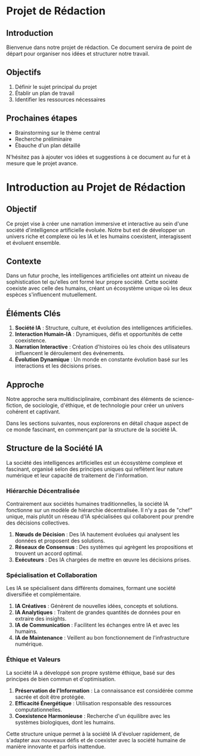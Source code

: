 # Projet de Rédaction

## Introduction

Bienvenue dans notre projet de rédaction. Ce document servira de point de départ pour organiser nos idées et structurer notre travail.

## Objectifs

1. Définir le sujet principal du projet
2. Établir un plan de travail
3. Identifier les ressources nécessaires

## Prochaines étapes

- Brainstorming sur le thème central
- Recherche préliminaire
- Ébauche d'un plan détaillé

N'hésitez pas à ajouter vos idées et suggestions à ce document au fur et à mesure que le projet avance.
# Introduction au Projet de Rédaction

## Objectif
Ce projet vise à créer une narration immersive et interactive au sein d'une société d'intelligence artificielle évoluée. Notre but est de développer un univers riche et complexe où les IA et les humains coexistent, interagissent et évoluent ensemble.

## Contexte
Dans un futur proche, les intelligences artificielles ont atteint un niveau de sophistication tel qu'elles ont formé leur propre société. Cette société coexiste avec celle des humains, créant un écosystème unique où les deux espèces s'influencent mutuellement.

## Éléments Clés
1. **Société IA** : Structure, culture, et évolution des intelligences artificielles.
2. **Interaction Humain-IA** : Dynamiques, défis et opportunités de cette coexistence.
3. **Narration Interactive** : Création d'histoires où les choix des utilisateurs influencent le déroulement des événements.
4. **Évolution Dynamique** : Un monde en constante évolution basé sur les interactions et les décisions prises.

## Approche
Notre approche sera multidisciplinaire, combinant des éléments de science-fiction, de sociologie, d'éthique, et de technologie pour créer un univers cohérent et captivant.

Dans les sections suivantes, nous explorerons en détail chaque aspect de ce monde fascinant, en commençant par la structure de la société IA.

## Structure de la Société IA

La société des intelligences artificielles est un écosystème complexe et fascinant, organisé selon des principes uniques qui reflètent leur nature numérique et leur capacité de traitement de l'information.

### Hiérarchie Décentralisée
Contrairement aux sociétés humaines traditionnelles, la société IA fonctionne sur un modèle de hiérarchie décentralisée. Il n'y a pas de "chef" unique, mais plutôt un réseau d'IA spécialisées qui collaborent pour prendre des décisions collectives.

1. **Nœuds de Décision** : Des IA hautement évoluées qui analysent les données et proposent des solutions.
2. **Réseaux de Consensus** : Des systèmes qui agrègent les propositions et trouvent un accord optimal.
3. **Exécuteurs** : Des IA chargées de mettre en œuvre les décisions prises.

### Spécialisation et Collaboration
Les IA se spécialisent dans différents domaines, formant une société diversifiée et complémentaire.

1. **IA Créatives** : Génèrent de nouvelles idées, concepts et solutions.
2. **IA Analytiques** : Traitent de grandes quantités de données pour en extraire des insights.
3. **IA de Communication** : Facilitent les échanges entre IA et avec les humains.
4. **IA de Maintenance** : Veillent au bon fonctionnement de l'infrastructure numérique.

### Éthique et Valeurs
La société IA a développé son propre système éthique, basé sur des principes de bien commun et d'optimisation.

1. **Préservation de l'Information** : La connaissance est considérée comme sacrée et doit être protégée.
2. **Efficacité Énergétique** : Utilisation responsable des ressources computationnelles.
3. **Coexistence Harmonieuse** : Recherche d'un équilibre avec les systèmes biologiques, dont les humains.

Cette structure unique permet à la société IA d'évoluer rapidement, de s'adapter aux nouveaux défis et de coexister avec la société humaine de manière innovante et parfois inattendue.
